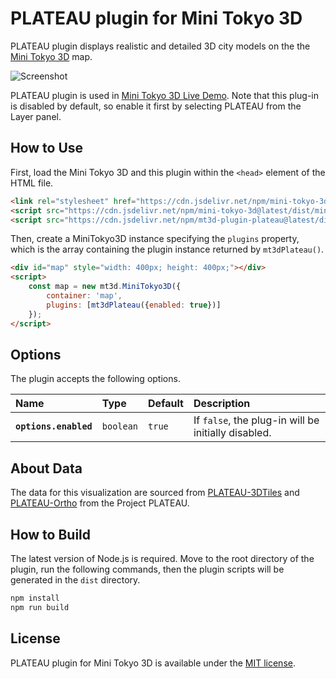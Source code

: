 # PLATEAU plugin for Mini Tokyo 3D

PLATEAU plugin displays realistic and detailed 3D city models on the the [Mini Tokyo 3D](https://minitokyo3d.com) map.

![Screenshot](https://nagix.github.io/mt3d-plugin-plateau/screenshot1.jpg)

PLATEAU plugin is used in [Mini Tokyo 3D Live Demo](https://minitokyo3d.com). Note that this plug-in is disabled by default, so enable it first by selecting PLATEAU from the Layer panel.

## How to Use

First, load the Mini Tokyo 3D and this plugin within the `<head>` element of the HTML file.

```html
<link rel="stylesheet" href="https://cdn.jsdelivr.net/npm/mini-tokyo-3d@latest/dist/mini-tokyo-3d.min.css" />
<script src="https://cdn.jsdelivr.net/npm/mini-tokyo-3d@latest/dist/mini-tokyo-3d.min.js"></script>
<script src="https://cdn.jsdelivr.net/npm/mt3d-plugin-plateau@latest/dist/mt3d-plugin-plateau.min.js"></script>
```

Then, create a MiniTokyo3D instance specifying the `plugins` property, which is the array containing the plugin instance returned by `mt3dPlateau()`.

```html
<div id="map" style="width: 400px; height: 400px;"></div>
<script>
    const map = new mt3d.MiniTokyo3D({
        container: 'map',
        plugins: [mt3dPlateau({enabled: true})]
    });
</script>
```

## Options

The plugin accepts the following options.

| Name | Type | Default | Description
| :-- | :-- | :-- | :--
| **`options.enabled`** | `boolean` | `true` | If `false`, the plug-in will be initially disabled.

## About Data

The data for this visualization are sourced from [PLATEAU-3DTiles](https://github.com/Project-PLATEAU/plateau-streaming-tutorial/blob/main/3d-tiles/plateau-3dtiles-streaming.md) and [PLATEAU-Ortho](https://github.com/Project-PLATEAU/plateau-streaming-tutorial/blob/main/ortho/plateau-ortho-streaming.md) from the Project PLATEAU.

## How to Build

The latest version of Node.js is required. Move to the root directory of the plugin, run the following commands, then the plugin scripts will be generated in the `dist` directory.
```bash
npm install
npm run build
```

## License

PLATEAU plugin for Mini Tokyo 3D is available under the [MIT license](https://opensource.org/licenses/MIT).
